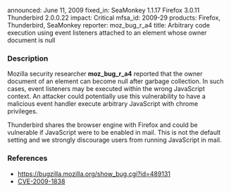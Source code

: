 announced: June 11, 2009
fixed_in: SeaMonkey 1.1.17
          Firefox 3.0.11
          Thunderbird 2.0.0.22
impact: Critical
mfsa_id: 2009-29
products: Firefox, Thunderbird, SeaMonkey
reporter: moz_bug_r_a4
title: Arbitrary code execution using event listeners attached to an element whose owner document is null

<h3>Description</h3>

<p>Mozilla security researcher <strong>moz_bug_r_a4</strong> reported
that the owner document of an element can become null after garbage
collection.  In such cases, event listeners may be executed within the
wrong JavaScript context.  An attacker could potentially use this
vulnerability to have a malicious event handler execute arbitrary
JavaScript with chrome privileges.</p>

<p class="note">Thunderbird shares the browser engine with Firefox and
could be vulnerable if JavaScript were to be enabled in mail. This is
not the default setting and we strongly discourage users from running
JavaScript in mail.</p>

<h3>References</h3>

<ul>
  <li><a href="https://bugzilla.mozilla.org/show_bug.cgi?id=489131">https://bugzilla.mozilla.org/show_bug.cgi?id=489131</a></li>
  <li><a class="ex-ref" href="http://cve.mitre.org/cgi-bin/cvename.cgi?name=CVE-2009-1838">CVE-2009-1838</a></li>
</ul>



